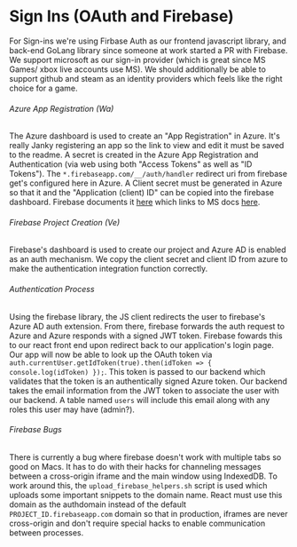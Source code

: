 # Sign Ins (OAuth and Firebase)

For Sign-ins we're using Firbase Auth as our frontend javascript library, and back-end GoLang library since someone at work started a PR with Firebase.  We support microsoft as our sign-in provider (which is great since MS Games/ xbox live accounts use MS).  We should additionally be able to support github and steam as an identity providers which feels like the right choice for a game.

###### Azure App Registration (Wa)
The Azure dashboard is used to create an "App Registration" in Azure.  It's really Janky registering an app so the link to view and edit it must be saved to the readme.  A secret is created in the Azure App Registration and Authentication (via web using both "Access Tokens" as well as "ID Tokens").  The `*.firebaseapp.com/__/auth/handler` redirect uri from firebase get's configured here in Azure.  A Client secret must be generated in Azure so that it and the "Application (client) ID" can be copied into the firebase dashboard. Firebase documents it [here](https://firebase.google.com/docs/auth/web/microsoft-oauth) which links to MS docs [here](https://learn.microsoft.com/en-us/azure/active-directory/develop/quickstart-register-app).

###### Firebase Project Creation (Ve)
Firebase's dashboard is used to create our project and Azure AD is enabled as an auth mechanism.  We copy the client secret and client ID from azure to make the authentication integration function correctly.

###### Authentication Process
Using the firebase library, the JS client redirects the user to firebase's Azure AD auth extension.  From there, firebase forwards the auth request to Azure and Azure responds with a signed JWT token.  Firebase fowards this to our react front end upon redirect back to our application's login page.  Our app will now be able to look up the OAuth token via `auth.currentUser.getIdToken(true).then(idToken => { console.log(idToken) });`.  This token is passed to our backend which validates that the token is an authentically signed Azure token.  Our backend takes the email information from the JWT token to associate the user with our backend.  A table named `users` will include this email along with any roles this user may have (admin?).

###### Firebase Bugs
There is currently a bug where firebase doesn't work with multiple tabs so good on Macs.  It has to do with their hacks for channeling messages between a cross-origin iframe and the main window using IndexedDB.  To work around this, the `upload_firebase_helpers.sh` script is used which uploads some important snippets to the domain name.  React must use this domain as the authdomain instead of the default `PROJECT_ID.firebaseapp.com` domain so that in production, iframes are never cross-origin and don't require special hacks to enable communication between processes.
